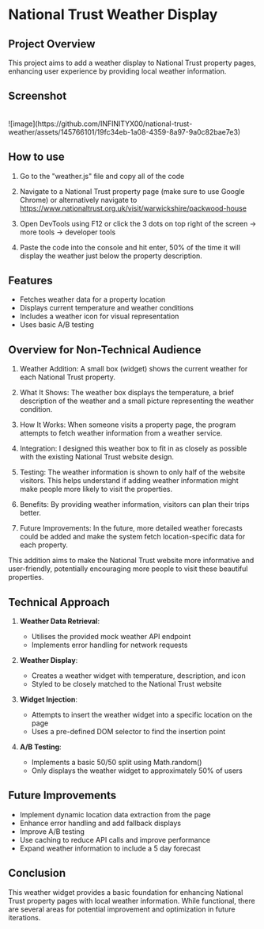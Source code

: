 # National Trust Weather Display

## Project Overview

This project aims to add a weather display to National Trust property pages, enhancing user experience by providing local weather information.

## Screenshot
<br>
![image](https://github.com/INFINITYX00/national-trust-weather/assets/145766101/19fc34eb-1a08-4359-8a97-9a0c82bae7e3)


## How to use

1. Go to the "weather.js" file and copy all of the code

2. Navigate to a National Trust property page (make sure to use Google Chrome) or alternatively navigate to https://www.nationaltrust.org.uk/visit/warwickshire/packwood-house

3. Open DevTools using F12 or click the 3 dots on top right of the screen -> more tools -> developer tools

4. Paste the code into the console and hit enter, 50% of the time it will display the weather just below the property description.

## Features

- Fetches weather data for a property location
- Displays current temperature and weather conditions
- Includes a weather icon for visual representation
- Uses basic A/B testing

## Overview for Non-Technical Audience

1. Weather Addition: A small box (widget) shows the current weather for each National Trust property.

2. What It Shows: The weather box displays the temperature, a brief description of the weather and a small picture representing the weather condition.

3. How It Works: When someone visits a property page, the program attempts to fetch weather information from a weather service.

4. Integration: I designed this weather box to fit in as closely as possible with the existing National Trust website design.

5. Testing: The weather information is shown to only half of the website visitors. This helps understand if adding weather information might make people more likely to visit the properties.

6. Benefits: By providing weather information, visitors can plan their trips better.

7. Future Improvements: In the future, more detailed weather forecasts could be added and make the system fetch location-specific data for each property.

This addition aims to make the National Trust website more informative and user-friendly, potentially encouraging more people to visit these beautiful properties.

## Technical Approach

1. **Weather Data Retrieval**:

   - Utilises the provided mock weather API endpoint
   - Implements error handling for network requests

2. **Weather Display**:

   - Creates a weather widget with temperature, description, and icon
   - Styled to be closely matched to the National Trust website

3. **Widget Injection**:

   - Attempts to insert the weather widget into a specific location
     on the page
   - Uses a pre-defined DOM selector to find the insertion point

4. **A/B Testing**:
   - Implements a basic 50/50 split using Math.random()
   - Only displays the weather widget to approximately 50% of users

## Future Improvements

- Implement dynamic location data extraction from the page
- Enhance error handling and add fallback displays
- Improve A/B testing
- Use caching to reduce API calls and improve performance
- Expand weather information to include a 5 day forecast

## Conclusion

This weather widget provides a basic foundation for enhancing National Trust property pages with local weather information. While functional, there are several areas for potential improvement and optimization in future iterations.
